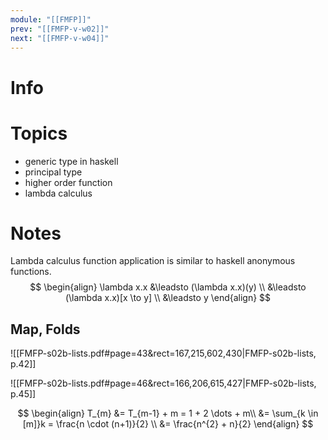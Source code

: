 ```yaml
---
module: "[[FMFP]]"
prev: "[[FMFP-v-w02]]"
next: "[[FMFP-v-w04]]"
---
```


# Info

# Topics
- generic type in haskell
- principal type
- higher order function
- lambda calculus

# Notes
Lambda calculus function application is similar to haskell anonymous functions.
$$
\begin{align}
\lambda x.x 
&\leadsto (\lambda x.x)(y)  \\
&\leadsto (\lambda x.x)[x \to y]  \\
&\leadsto y
\end{align}
$$


## Map, Folds
![[FMFP-s02b-lists.pdf#page=43&rect=167,215,602,430|FMFP-s02b-lists, p.42]]

![[FMFP-s02b-lists.pdf#page=46&rect=166,206,615,427|FMFP-s02b-lists, p.45]]


$$
\begin{align}
T_{m} &=  T_{m-1} + m = 1 + 2 \dots + m\\
&= \sum_{k \in [m]}k  = \frac{n \cdot (n+1)}{2}  \\
&= \frac{n^{2} + n}{2}
\end{align}
$$